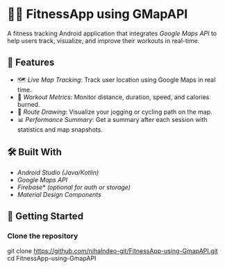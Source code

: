 # 🏃‍♂️ FitnessApp using GMapAPI

A fitness tracking Android application that integrates *Google Maps API* to help users track, visualize, and improve their workouts in real-time.

## 📱 Features

- 🗺️ *Live Map Tracking*: Track user location using Google Maps in real time.
- 🏃 *Workout Metrics*: Monitor distance, duration, speed, and calories burned.
- 📍 *Route Drawing*: Visualize your jogging or cycling path on the map.
- 📊 *Performance Summary*: Get a summary after each session with statistics and map snapshots.

## 🛠️ Built With

- *Android Studio (Java/Kotlin)*
- *Google Maps API*
- *Firebase** *(optional for auth or storage)*
- *Material Design Components*

## 🚀 Getting Started

###  Clone the repository
git clone https://github.com/nihalndeo-git/FitnessApp-using-GmapAPI.git
cd FitnessApp-using-GmapAPI
